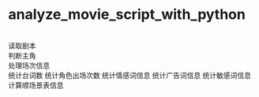 # analyze_movie_script_with_python

<br>读取剧本</br>
判断主角</br>
处理场次信息  
统计台词数
统计角色出场次数 
统计情感词信息
统计广告词信息
统计敏感词信息
计算顺场景表信息 
